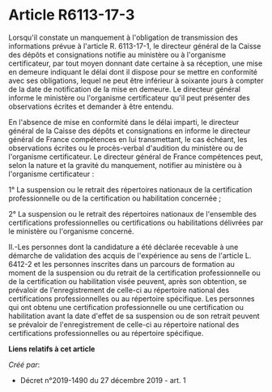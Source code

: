 # Article R6113-17-3

Lorsqu'il constate un manquement à l'obligation de transmission des informations prévue à l'article R. 6113-17-1, le
directeur général de la Caisse des dépôts et consignations notifie au ministère ou à l'organisme certificateur, par tout
moyen donnant date certaine à sa réception, une mise en demeure indiquant le délai dont il dispose pour se mettre en
conformité avec ses obligations, lequel ne peut être inférieur à soixante jours à compter de la date de notification de la
mise en demeure. Le directeur général informe le ministère ou l'organisme certificateur qu'il peut présenter des observations
écrites et demander à être entendu.

En l'absence de mise en conformité dans le délai imparti, le directeur général de la Caisse des dépôts et consignations en
informe le directeur général de France compétences en lui transmettant, le cas échéant, les observations écrites ou le
procès-verbal d'audition du ministère ou de l'organisme certificateur. Le directeur général de France compétences peut, selon
la nature et la gravité du manquement, notifier au ministère ou à l'organisme certificateur :

1° La suspension ou le retrait des répertoires nationaux de la certification professionnelle ou de la certification ou
habilitation concernée ;

2° La suspension ou le retrait des répertoires nationaux de l'ensemble des certifications professionnelles ou certifications
ou habilitations délivrées par le ministère ou l'organisme concerné.

II.-Les personnes dont la candidature a été déclarée recevable à une démarche de validation des acquis de l'expérience au
sens de l'article L. 6412-2 et les personnes inscrites dans un parcours de formation au moment de la suspension ou du retrait
de la certification professionnelle ou de la certification ou habilitation visée peuvent, après son obtention, se prévaloir
de l'enregistrement de celle-ci au répertoire national des certifications professionnelles ou au répertoire spécifique. Les
personnes qui ont obtenu une certification professionnelle ou une certification ou habilitation avant la date d'effet de sa
suspension ou de son retrait peuvent se prévaloir de l'enregistrement de celle-ci au répertoire national des certifications
professionnelles ou au répertoire spécifique.

**Liens relatifs à cet article**

_Créé par_:

  - Décret n°2019-1490 du 27 décembre 2019 - art. 1
